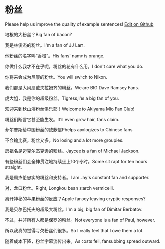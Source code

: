 # 粉丝

Please help us improve the quality of example sentences! [Edit on Github](https://github.com/jiyushe/jiyu-example-sentence-source/blob/main/chinese/fensi.md)

<p><span class="chinese">培根的大粉丝？</span><span class="english">Big fan of bacon?</span></p>

<p><span class="chinese">我是林俊杰的粉丝。</span><span class="english">I'm a fan of JJ Lam.</span></p>

<p><span class="chinese">他粉丝的名字叫“香橙”。</span><span class="english">His fans' name is orange.</span></p>

<p><span class="chinese">你做什么我才不在乎呢，粉丝的花有什么用。</span><span class="english">I don't care what you do.</span></p>

<p><span class="chinese">你将来会成为尼康的粉丝。</span><span class="english">You will switch to Nikon.</span></p>

<p><span class="chinese">我们都是大风扇戴夫拉姆齐的粉丝。</span><span class="english">We are BIG Dave Ramsey Fans.</span></p>

<p><span class="chinese">虎大姐，我是你的超级粉丝。</span><span class="english">Tigress,I'm a big fan of you.</span></p>

<p><span class="chinese">欢迎来到秋山澪粉丝俱乐部！</span><span class="english">Welcome to Akiyama Mio Fan Club!</span></p>

<p><span class="chinese">粉丝们断言它甚至能生发。</span><span class="english">It’ll even grow hair, fans claim.</span></p>

<p><span class="chinese">菲尔普斯给中国粉丝的致歉信</span><span class="english">Phelps apologizes to Chinese fans</span></p>

<p><span class="chinese">不会输比赛，粉丝又多。</span><span class="english">No losing and a lot more groupies.</span></p>

<p><span class="chinese">房祖名是迈克尔杰克逊的粉丝。</span><span class="english">Jaycee is a fan of Michael Jackson.</span></p>

<p><span class="chinese">有些粉丝们会全神贯注地持续坐上10个小时。</span><span class="english">Some sit rapt for ten hours straight.</span></p>

<p><span class="chinese">我是周杰伦忠实的粉丝和支持者。</span><span class="english">I am Jay's constant fan and supporter.</span></p>

<p><span class="chinese">对，龙口粉丝。</span><span class="english">Right, Longkou bean starch vermicelli.</span></p>

<p><span class="chinese">离开神秘的苹果粉丝的反应？</span><span class="english">Apple fanboy leaving cryptic responses?</span></p>

<p><span class="chinese">我是贝尔巴托夫的超级大粉丝。</span><span class="english">I'm a big, big fan of Dimitar Berbatov.</span></p>

<p><span class="chinese">不过，并非所有人都是保罗的粉丝。</span><span class="english">Not everyone is a fan of Paul, however.</span></p>

<p><span class="chinese">所以我真的觉得亏欠粉丝们很多。</span><span class="english">So I really feel that I owe them a lot.</span></p>

<p><span class="chinese">随着成本下降，粉丝字幕流传出来。</span><span class="english">As costs fell, fansubbing spread outward.</span></p>


